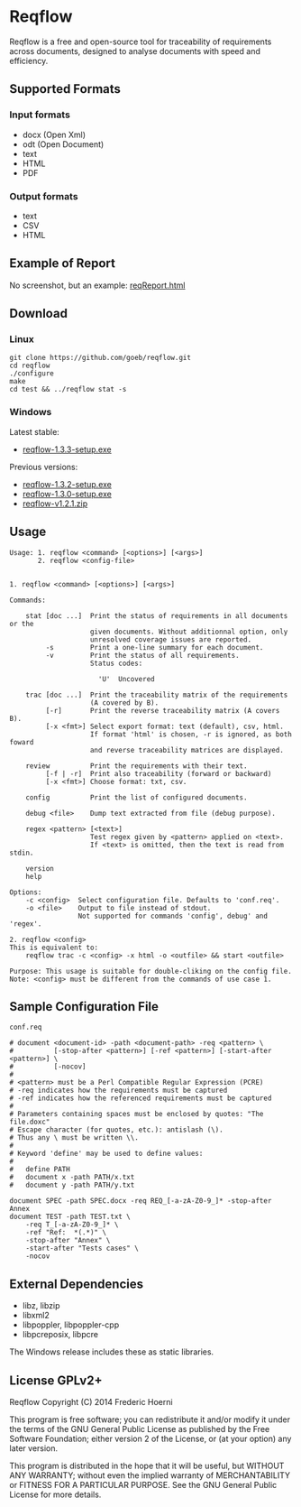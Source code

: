 
# Reqflow

Reqflow is a free and open-source tool for traceability of requirements across documents, designed to analyse documents with speed and efficiency.

## Supported Formats

### Input formats

- docx (Open Xml)
- odt (Open Document)
- text
- HTML
- PDF

### Output formats

- text
- CSV
- HTML

## Example of Report

No screenshot, but an example: [reqReport.html](reqReport.html)

## Download

### Linux

    git clone https://github.com/goeb/reqflow.git
    cd reqflow
    ./configure
    make
    cd test && ../reqflow stat -s

### Windows

Latest stable:

* [reqflow-1.3.3-setup.exe](download/reqflow-1.3.3-setup.exe)


Previous versions:

* [reqflow-1.3.2-setup.exe](download/reqflow-1.3.2-setup.exe)
* [reqflow-1.3.0-setup.exe](download/reqflow-1.3.0-setup.exe)
* [reqflow-v1.2.1.zip](download/reqflow-v1.2.1.zip)

## Usage

```
Usage: 1. reqflow <command> [<options>] [<args>]
       2. reqflow <config-file>


1. reqflow <command> [<options>] [<args>]

Commands:

    stat [doc ...]  Print the status of requirements in all documents or the
                    given documents. Without additionnal option, only
                    unresolved coverage issues are reported.
         -s         Print a one-line summary for each document.
         -v         Print the status of all requirements.
                    Status codes:

                      'U'  Uncovered

    trac [doc ...]  Print the traceability matrix of the requirements 
                    (A covered by B).
         [-r]       Print the reverse traceability matrix (A covers B).
         [-x <fmt>] Select export format: text (default), csv, html.
                    If format 'html' is chosen, -r is ignored, as both foward
                    and reverse traceability matrices are displayed.

    review          Print the requirements with their text.
         [-f | -r]  Print also traceability (forward or backward)
         [-x <fmt>] Choose format: txt, csv.

    config          Print the list of configured documents.

    debug <file>    Dump text extracted from file (debug purpose).

    regex <pattern> [<text>]
                    Test regex given by <pattern> applied on <text>.
                    If <text> is omitted, then the text is read from stdin.

    version
    help

Options:
    -c <config>  Select configuration file. Defaults to 'conf.req'.
    -o <file>    Output to file instead of stdout.
                 Not supported for commands 'config', debug' and 'regex'.

2. reqflow <config>
This is equivalent to:
    reqflow trac -c <config> -x html -o <outfile> && start <outfile>

Purpose: This usage is suitable for double-cliking on the config file.
Note: <config> must be different from the commands of use case 1.
```

## Sample Configuration File

`conf.req`

```
# document <document-id> -path <document-path> -req <pattern> \
#          [-stop-after <pattern>] [-ref <pattern>] [-start-after <pattern>] \
#          [-nocov]
#
# <pattern> must be a Perl Compatible Regular Expression (PCRE)
# -req indicates how the requirements must be captured
# -ref indicates how the referenced requirements must be captured
# 
# Parameters containing spaces must be enclosed by quotes: "The file.doxc"
# Escape character (for quotes, etc.): antislash (\).
# Thus any \ must be written \\.
# 
# Keyword 'define' may be used to define values:
# 
#   define PATH
#   document x -path PATH/x.txt
#   document y -path PATH/y.txt

document SPEC -path SPEC.docx -req REQ_[-a-zA-Z0-9_]* -stop-after Annex
document TEST -path TEST.txt \
    -req T_[-a-zA-Z0-9_]* \
    -ref "Ref:  *(.*)" \
    -stop-after "Annex" \
    -start-after "Tests cases" \
    -nocov

```

## External Dependencies

- libz, libzip
- libxml2
- libpoppler, libpoppler-cpp
- libpcreposix, libpcre

The Windows release includes these as static libraries.


## License GPLv2+

Reqflow
Copyright (C) 2014 Frederic Hoerni

This program is free software; you can redistribute it and/or modify
it under the terms of the GNU General Public License as published by
the Free Software Foundation; either version 2 of the License, or
(at your option) any later version.

This program is distributed in the hope that it will be useful,
but WITHOUT ANY WARRANTY; without even the implied warranty of
MERCHANTABILITY or FITNESS FOR A PARTICULAR PURPOSE.  See the
GNU General Public License for more details.

